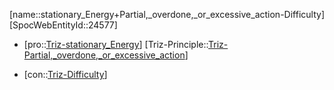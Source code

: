 ﻿---
type: TrizContradiction
aliases:
- stationary_Energy+Partial,_overdone,_or_excessive_action-Difficulty
license: CC BY-SA 4.0
copyright: https://github.com/SpocWeb
IsDeleted: false
IsReadOnly: false
Confidential: public
tags: 
- Triz/Contradiction
---
[name::stationary_Energy+Partial,_overdone,_or_excessive_action-Difficulty]
[SpocWebEntityId::24577]
+ [pro::[Triz-stationary_Energy](tech/Triz/Parameter/Triz-stationary_Energy.md)]
[Triz-Principle::[Triz-Partial,_overdone,_or_excessive_action](tech/Triz/Principle/Triz-Partial,_overdone,_or_excessive_action.md)]
- [con::[Triz-Difficulty](tech/Triz/Parameter/Triz-Difficulty.md)]

